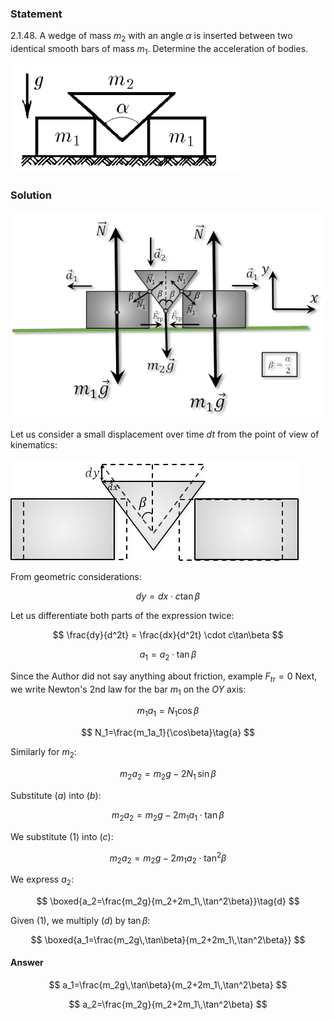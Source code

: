 ###  Statement

$2.1.48.$ A wedge of mass $m_2$ with an angle $\alpha$ is inserted between two identical smooth bars of mass $m_1$. Determine the acceleration of bodies.

![ For problem $2.1.48$ |367x172, 39%](../../img/2.1.48/statement.png)

### Solution

![ Forces acting on the system |617x405, 67%](../../img/2.1.48/sol.png)

Let us consider a small displacement over time $dt$ from the point of view of kinematics:

![ Small transition in time $dt$ |461x163, 47%](../../img/2.1.48/sol1.png)

From geometric considerations:

$$
dy = dx \cdot c\tan\beta
$$

Let us differentiate both parts of the expression twice:

$$
\frac{dy}{d^2t} = \frac{dx}{d^2t} \cdot c\tan\beta
$$

$$
a_1 = a_2 \cdot \tan\beta\tag{1}
$$

Since the Author did not say anything about friction, example $F_{tr}=0$ Next, we write Newton's 2nd law for the bar $m_1$ on the $OY$ axis:

$$
m_1a_1=N_1\cos\beta
$$

$$
N_1=\frac{m_1a_1}{\cos\beta}\tag{a}
$$

Similarly for $m_2$:

$$
m_2a_2=m_2g-2N_1\,\sin\beta\tag{b}
$$

Substitute $(a)$ into $(b)$:

$$
m_2a_2=m_2g-2m_1a_1\cdot \tan\beta
$$

We substitute $(1)$ into $(c)$:

$$
m_2a_2=m_2g-2m_1a_2\cdot \tan^2\beta
$$

We express $a_2$:

$$
\boxed{a_2=\frac{m_2g}{m_2+2m_1\,\tan^2\beta}}\tag{d}
$$

Given $(1)$, we multiply $(d)$ by $\tan\beta$:

$$
\boxed{a_1=\frac{m_2g\,\tan\beta}{m_2+2m_1\,\tan^2\beta}}
$$

#### Answer

$$
a_1=\frac{m_2g\,\tan\beta}{m_2+2m_1\,\tan^2\beta}
$$

$$
a_2=\frac{m_2g}{m_2+2m_1\,\tan^2\beta}
$$